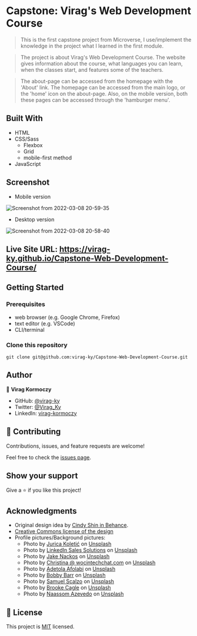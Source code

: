 # Capstone: Virag's Web Development Course

> This is the first capstone project from Microverse, I use/implement the knowledge in the project what I learned in the first module.

> The project is about Virag's Web Development Course. The website gives information about the course, what languages you can learn, when the classes start, and features some of the teachers.

> The about-page can be accessed from the homepage with the 'About' link.
> The homepage can be accessed from the main logo, or the 'home' icon on the about-page.
> Also, on the mobile version, both these pages can be accessed through the 'hamburger menu'.

## Built With

- HTML
- CSS/Sass
  - Flexbox
  - Grid
  - mobile-first method
- JavaScript

## Screenshot
* Mobile version

![Screenshot from 2022-03-08 20-59-35](https://user-images.githubusercontent.com/79658534/157325344-74ea28fc-0573-4d29-a46a-fb8992626fb9.png)

* Desktop version

![Screenshot from 2022-03-08 20-58-40](https://user-images.githubusercontent.com/79658534/157325442-10a4eaf2-e698-4e4a-aa48-1f93c7471301.png)


## Live Site URL: https://virag-ky.github.io/Capstone-Web-Development-Course/

## Getting Started

### Prerequisites

- web browser (e.g. Google Chrome, Firefox)
- text editor (e.g. VSCode)
- CLI/terminal

### Clone this repository

```
git clone git@github.com:virag-ky/Capstone-Web-Development-Course.git
```

## Author

👤 **Virag Kormoczy**

- GitHub: [@virag-ky](https://github.com/virag-ky)
- Twitter: [@Virag_Ky](https://twitter.com/Virag_Ky)
- LinkedIn: [virag-kormoczy](https://linkedin.com/in/virag-kormoczy)

## 🤝 Contributing

Contributions, issues, and feature requests are welcome!

Feel free to check the [issues page](../../issues/).

## Show your support

Give a ⭐️ if you like this project!

## Acknowledgments

- Original design idea by <a href="https://www.behance.net/adagio07">Cindy Shin in Behance</a>.
- <a href="https://creativecommons.org/licenses/by-nc/4.0/">Creative Commons license of the design</a>
- Profile pictures/Background pictures:
  - Photo by <a href="https://unsplash.com/@juricakoletic?utm_source=unsplash&utm_medium=referral&utm_content=creditCopyText">Jurica Koletić</a> on <a href="https://unsplash.com/s/photos/profile?utm_source=unsplash&utm_medium=referral&utm_content=creditCopyText">Unsplash</a>
  - Photo by <a href="https://unsplash.com/@linkedinsalesnavigator?utm_source=unsplash&utm_medium=referral&utm_content=creditCopyText">LinkedIn Sales Solutions</a> on <a href="https://unsplash.com/s/photos/profile?utm_source=unsplash&utm_medium=referral&utm_content=creditCopyText">Unsplash</a>
  - Photo by <a href="https://unsplash.com/@jakenackos?utm_source=unsplash&utm_medium=referral&utm_content=creditCopyText">Jake Nackos</a> on <a href="https://unsplash.com/s/photos/profile?utm_source=unsplash&utm_medium=referral&utm_content=creditCopyText">Unsplash</a>
  - Photo by <a href="https://unsplash.com/@wocintechchat?utm_source=unsplash&utm_medium=referral&utm_content=creditCopyText">Christina @ wocintechchat.com</a> on <a href="https://unsplash.com/s/photos/business-woman?utm_source=unsplash&utm_medium=referral&utm_content=creditCopyText">Unsplash</a>
  - Photo by <a href="https://unsplash.com/@murphyleezle?utm_source=unsplash&utm_medium=referral&utm_content=creditCopyText">Adetola Afolabi</a> on <a href="https://unsplash.com/s/photos/businessman?utm_source=unsplash&utm_medium=referral&utm_content=creditCopyText">Unsplash</a>
  - Photo by <a href="https://unsplash.com/@bobbybarr?utm_source=unsplash&utm_medium=referral&utm_content=creditCopyText">Bobby Barr</a> on <a href="https://unsplash.com/s/photos/businessman?utm_source=unsplash&utm_medium=referral&utm_content=creditCopyText">Unsplash</a>
  - Photo by <a href="https://unsplash.com/@scalzodesign?utm_source=unsplash&utm_medium=referral&utm_content=creditCopyText">Samuel Scalzo</a> on <a href="https://unsplash.com/s/photos/abstract-black?utm_source=unsplash&utm_medium=referral&utm_content=creditCopyText">Unsplash</a>
  - Photo by <a href="https://unsplash.com/@brookecagle?utm_source=unsplash&utm_medium=referral&utm_content=creditCopyText">Brooke Cagle</a> on <a href="https://unsplash.com/s/photos/people?utm_source=unsplash&utm_medium=referral&utm_content=creditCopyText">Unsplash</a>
  - Photo by <a href="https://unsplash.com/@naassomz1?utm_source=unsplash&utm_medium=referral&utm_content=creditCopyText">Naassom Azevedo</a> on <a href="https://unsplash.com/s/photos/people?utm_source=unsplash&utm_medium=referral&utm_content=creditCopyText">Unsplash</a>

## 📝 License

This project is [MIT](./MIT.md) licensed.
